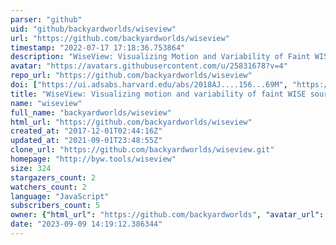 ```yaml
---
parser: "github"
uid: "github/backyardworlds/wiseview"
url: "https://github.com/backyardworlds/wiseview"
timestamp: "2022-07-17 17:18:36.753864"
description: "WiseView: Visualizing Motion and Variability of Faint WISE Sources"
avatar: "https://avatars.githubusercontent.com/u/25831678?v=4"
repo_url: "https://github.com/backyardworlds/wiseview"
doi: ["https://ui.adsabs.harvard.edu/abs/2018AJ....156...69M", "https://ui.adsabs.harvard.edu/abs/2018ascl.soft06004C/abstract"]
title: "WiseView: Visualizing motion and variability of faint WISE sources"
name: "wiseview"
full_name: "backyardworlds/wiseview"
html_url: "https://github.com/backyardworlds/wiseview"
created_at: "2017-12-01T02:44:16Z"
updated_at: "2021-09-01T23:48:55Z"
clone_url: "https://github.com/backyardworlds/wiseview.git"
homepage: "http://byw.tools/wiseview"
size: 324
stargazers_count: 2
watchers_count: 2
language: "JavaScript"
subscribers_count: 5
owner: {"html_url": "https://github.com/backyardworlds", "avatar_url": "https://avatars.githubusercontent.com/u/25831678?v=4", "login": "backyardworlds", "type": "Organization"}
date: "2023-09-09 14:19:12.386344"
---
```

